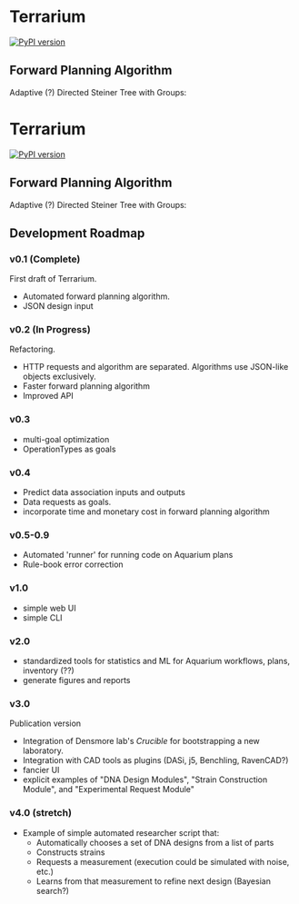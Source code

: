 # Terrarium

[![PyPI version](https://badge.fury.io/py/terrarium-capp.svg)](https://badge.fury.io/py/terrarium-capp)

## Forward Planning Algorithm

Adaptive (?) Directed Steiner Tree with Groups:

# Terrarium

[![PyPI version](https://badge.fury.io/py/terrarium-capp.svg)](https://badge.fury.io/py/terrarium-capp)

## Forward Planning Algorithm

Adaptive (?) Directed Steiner Tree with Groups:

## Development Roadmap

### v0.1 (Complete)
First draft of Terrarium. 

* Automated forward planning algorithm.
* JSON design input

### v0.2 (In Progress)
Refactoring.

* HTTP requests and algorithm are separated. Algorithms use JSON-like objects exclusively.
* Faster forward planning algorithm
* Improved API

### v0.3
* multi-goal optimization
* OperationTypes as goals

### v0.4
* Predict data association inputs and outputs
* Data requests as goals.
* incorporate time and monetary cost in forward planning algorithm

### v0.5-0.9
* Automated 'runner' for running code on Aquarium plans
* Rule-book error correction

### v1.0
* simple web UI
* simple CLI

### v2.0
* standardized tools for statistics and ML for Aquarium workflows, plans, inventory (??)
* generate figures and reports

### v3.0
Publication version
* Integration of Densmore lab's *Crucible* for bootstrapping a new laboratory.
* Integration with CAD tools as plugins (DASi, j5, Benchling, RavenCAD?)
* fancier UI
* explicit examples of "DNA Design Modules", "Strain Construction Module", and "Experimental Request Module"

### v4.0 (stretch)
* Example of simple automated researcher script that:
  * Automatically chooses a set of DNA designs from a list of parts
  * Constructs strains
  * Requests a measurement (execution could be simulated with noise, etc.)
  * Learns from that measurement to refine next design (Bayesian search?)
